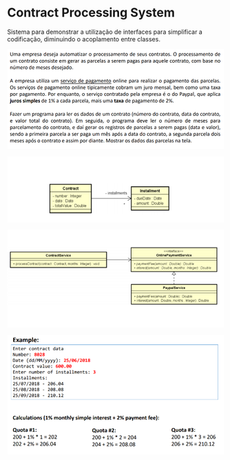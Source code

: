 # Contract Processing System
Sistema para demonstrar a utilização de interfaces para simplificar a codificação, diminuindo o acoplamento entre classes.

![](img/text.png)

![](img/UMLEntities.png)

![](img/UMLServices.png)

![](img/example.png)
